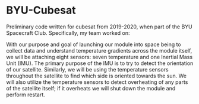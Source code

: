 # BYU-Cubesat
Preliminary code written for cubesat from 2019-2020, when part of the BYU Spacecraft Club. Specifically, my team worked on:

With our purpose and goal of launching our module into space being to collect data and understand temperature gradients across the module itself, we will be attaching eight sensors: seven temperature and one Inertial Mass Unit (IMU). The primary purpose of the IMU is to try to detect the orientation of our satellite. Similarly, we will be using the temperature sensors throughout the satellite to find which side is oriented towards the sun. We will also utilize the temperature sensors to detect overheating of any parts of the satellite itself; if it overheats we will shut down the module and perform restart.
